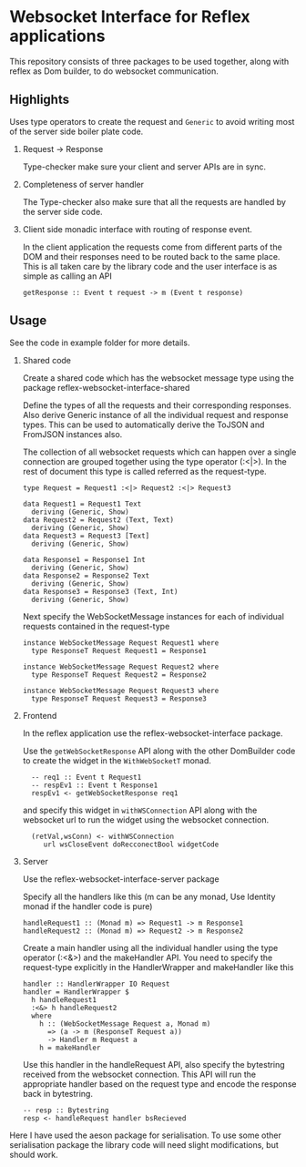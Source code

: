 # Websocket Interface for Reflex applications

This repository consists of three packages to be used together, along with reflex as Dom builder, to do websocket communication.

## Highlights

Uses type operators to create the request and `Generic` to avoid writing most of the server side boiler plate code.

1. Request -> Response

   Type-checker make sure your client and server APIs are in sync.

2. Completeness of server handler

   The Type-checker also make sure that all the requests are handled by the server side code.

3. Client side monadic interface with routing of response event.

   In the client application the requests come from different parts of the DOM and their responses need to be routed back to the same place.
   This is all taken care by the library code and the user interface is as simple as calling an API

   `getResponse :: Event t request -> m (Event t response)`

## Usage

See the code in example folder for more details.

1. Shared code

   Create a shared code which has the websocket message type using the package reflex-websocket-interface-shared

   Define the types of all the requests and their corresponding responses.
   Also derive Generic instance  of all the individual request and response types.
   This can be used to automatically derive the ToJSON and FromJSON instances also.

   The collection of all websocket requests which can happen over a single connection are grouped together using the type operator (:<|>).
   In the rest of document this type is called referred as the request-type.

   ```
   type Request = Request1 :<|> Request2 :<|> Request3

   data Request1 = Request1 Text
     deriving (Generic, Show)
   data Request2 = Request2 (Text, Text)
     deriving (Generic, Show)
   data Request3 = Request3 [Text]
     deriving (Generic, Show)

   data Response1 = Response1 Int
     deriving (Generic, Show)
   data Response2 = Response2 Text
     deriving (Generic, Show)
   data Response3 = Response3 (Text, Int)
     deriving (Generic, Show)

   ```

   Next specify the WebSocketMessage instances for each of individual requests contained in the request-type

   ```
   instance WebSocketMessage Request Request1 where
     type ResponseT Request Request1 = Response1

   instance WebSocketMessage Request Request2 where
     type ResponseT Request Request2 = Response2

   instance WebSocketMessage Request Request3 where
     type ResponseT Request Request3 = Response3
   ```

2. Frontend

   In the reflex application use the reflex-websocket-interface package.

   Use the `getWebSocketResponse` API along with the other DomBuilder code to create the widget in the `WithWebSocketT` monad.

   ```
     -- req1 :: Event t Request1
     -- respEv1 :: Event t Response1
     respEv1 <- getWebSocketResponse req1
   ```

   and specify this widget in `withWSConnection` API along with the websocket url to run the widget using the websocket connection.

   ```
     (retVal,wsConn) <- withWSConnection
        url wsCloseEvent doRecconectBool widgetCode
   ```

3. Server

   Use the reflex-websocket-interface-server package

   Specify all the handlers like this (m can be any monad, Use Identity monad if the handler code is pure)

   ```
   handleRequest1 :: (Monad m) => Request1 -> m Response1
   handleRequest2 :: (Monad m) => Request2 -> m Response2
   ```

   Create a main handler using all the individual handler using the type operator (:<&>) and the makeHandler API.
   You need to specify the request-type explicitly in the HandlerWrapper and makeHandler like this

   ```
   handler :: HandlerWrapper IO Request
   handler = HandlerWrapper $
     h handleRequest1
     :<&> h handleRequest2
     where
       h :: (WebSocketMessage Request a, Monad m)
         => (a -> m (ResponseT Request a))
         -> Handler m Request a
       h = makeHandler
   ```

   Use this handler in the handleRequest API, also specify the bytestring received from the websocket connection.
   This API will run the appropriate handler based on the request type and encode the response back in bytestring.

   ```
   -- resp :: Bytestring
   resp <- handleRequest handler bsRecieved
   ```

Here I have used the aeson package for serialisation. To use some other serialisation package the library code will need slight modifications, but should work.
